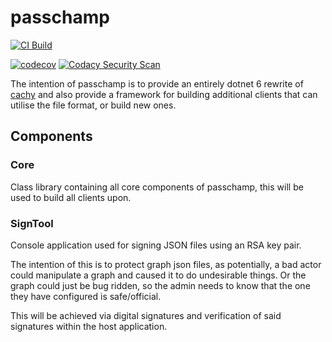 # passchamp

[![CI Build](https://github.com/devoctomy/passchamp/actions/workflows/windows-maui.yml/badge.svg)](https://github.com/devoctomy/passchamp/actions/workflows/windows-maui.yml)


[![codecov](https://codecov.io/gh/devoctomy/passchamp/branch/main/graph/badge.svg?token=JU70OAK6OX)](https://codecov.io/gh/devoctomy/passchamp)
[![Codacy Security Scan](https://github.com/devoctomy/passchamp/actions/workflows/codacy-analysis.yml/badge.svg)](https://github.com/devoctomy/passchamp/actions/workflows/codacy-analysis.yml)

The intention of passchamp is to provide an entirely dotnet 6 rewrite of [cachy](https://github.com/devoctomy/cachy) and also provide a framework for building additional clients that can utilise the file format, or build new ones.

## Components

### Core

Class library containing all core components of passchamp, this will be used to build all clients upon.

### SignTool

Console application used for signing JSON files using an RSA key pair.

The intention of this is to protect graph json files, as potentially, a bad actor could manipulate a graph and caused it to do undesirable things.  Or the graph could just be bug ridden, so the admin needs to know that the one they have configured is safe/official.

This will be achieved via digital signatures and verification of said signatures within the host application.